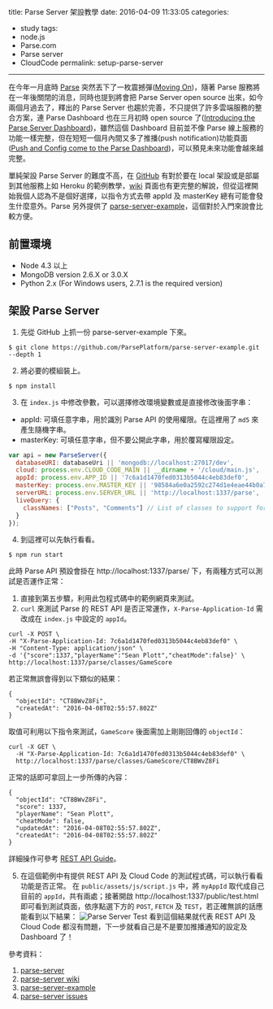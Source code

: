 title: Parse Server 架設教學
date: 2016-04-09 11:33:05
categories:
- study
tags:
- node.js
- Parse.com
- Parse server
- CloudCode
permalink: setup-parse-server
---
在今年一月底時 [Parse](http://parse.com/) 突然丟下了一枚震撼彈([Moving On](http://blog.parse.com/announcements/moving-on/))，隨著 Parse 服務將在一年後關閉的消息，同時也提到將會把 Parse Server open source 出來，如今兩個月過去了，釋出的 Parse Server 也趨於完善，不只提供了許多雲端服務的整合方案，連 Parse Dashboard 也在三月初時 open source 了([Introducing the Parse Server Dashboard](http://blog.parse.com/announcements/introducing-the-parse-server-dashboard/))，雖然這個 Dashboard 目前並不像 Parse 線上服務的功能一樣完整，但在短短一個月內間又多了推播(push notification)功能頁面([Push and Config come to the Parse Dashboard](http://blog.parse.com/announcements/push-and-config-come-to-the-parse-dashboard/))，可以預見未來功能會越來越完整。

單純架設 Parse Server 的難度不高，在 [GitHub](https://github.com/ParsePlatform/parse-server) 有對於要在 local 架設或是部屬到其他服務上如 Heroku 的範例教學，[wiki](https://github.com/ParsePlatform/parse-server/wiki) 頁面也有更完整的解說，但從這裡開始我個人認為不是個好選擇，以指令方式去帶 appId 及 masterKey 總有可能會發生什麼意外。Parse 另外提供了 [parse-server-example](https://github.com/ParsePlatform/parse-server-example)，這個對於入門來說會比較方便。

## 前置環境
- Node 4.3 以上
- MongoDB version 2.6.X or 3.0.X
- Python 2.x (For Windows users, 2.7.1 is the required version)

## 架設 Parse Server
1. 先從 GitHub 上抓一份 parse-server-example 下來。
  ```
  $ git clone https://github.com/ParsePlatform/parse-server-example.git --depth 1
  ```

2. 將必要的模組裝上。
  ```
  $ npm install
  ```

3. 在 `index.js` 中修改參數，可以選擇修改環境變數或是直接修改後面字串：
  - appId: 可填任意字串，用於識別 Parse API 的使用權限。在這裡用了 `md5` 來產生隨機字串。
  - masterKey: 可填任意字串，但不要公開此字串，用於覆寫權限設定。

  ```javascript
  var api = new ParseServer({
    databaseURI: databaseUri || 'mongodb://localhost:27017/dev',
    cloud: process.env.CLOUD_CODE_MAIN || __dirname + '/cloud/main.js',
    appId: process.env.APP_ID || '7c6a1d1470fed0313b5044c4eb83def0',
    masterKey: process.env.MASTER_KEY || '98584a6e0a2592c274d1e4eae44b0a7b', // Add your master key here. Keep it secret!
    serverURL: process.env.SERVER_URL || 'http://localhost:1337/parse',  // Don't forget to change to https if needed
    liveQuery: {
      classNames: ["Posts", "Comments"] // List of classes to support for query subscriptions
    }
  });
  ```

4. 到這裡可以先執行看看。
  ```
  $ npm run start
  ```
  此時 Parse API 預設會掛在 http://localhost:1337/parse/ 下，有兩種方式可以測試是否運作正常：
  1. 直接到第五步驟，利用此包程式碼中的範例網頁來測試。
  2.  `curl` 來測試 Parse 的 REST API 是否正常運作，`X-Parse-Application-Id` 需改成在 `index.js` 中設定的 `appId`。

  ```
  curl -X POST \
  -H "X-Parse-Application-Id: 7c6a1d1470fed0313b5044c4eb83def0" \
  -H "Content-Type: application/json" \
  -d '{"score":1337,"playerName":"Sean Plott","cheatMode":false}' \
  http://localhost:1337/parse/classes/GameScore
  ```
  若正常無誤會得到以下類似的結果：
  ```
  {
    "objectId": "CT8BWvZ8Fi",
    "createdAt": "2016-04-08T02:55:57.802Z"
  }
  ```
  取值可利用以下指令來測試，`GameScore` 後面需加上剛剛回傳的 `objectId`：
  ```
  curl -X GET \
    -H "X-Parse-Application-Id: 7c6a1d1470fed0313b5044c4eb83def0" \
    http://localhost:1337/parse/classes/GameScore/CT8BWvZ8Fi
  ```
  正常的話即可拿回上一步所傳的內容：
  ```
  {
    "objectId": "CT8BWvZ8Fi",
    "score": 1337,
    "playerName": "Sean Plott",
    "cheatMode": false,
    "updatedAt": "2016-04-08T02:55:57.802Z",
    "createdAt": "2016-04-08T02:55:57.802Z"
  }
  ```
  詳細操作可參考 [REST API Guide](https://parse.com/docs/rest/guide/)。

5. 在這個範例中有提供 REST API 及 Cloud Code 的測試程式碼，可以執行看看功能是否正常。
  在 `public/assets/js/script.js` 中，將 `myAppId` 取代成自己目前的 `appId`，共有兩處；接著開啟 http://localhost:1337/public/test.html 即可看到測試頁面，依序點選下方的 `POST`, `FETCH` 及 `TEST`，若正確無誤的話應能看到以下結果：
  ![Parse Server Test](/blog/images/ParseServerTest.png "Parse Server Test")
  看到這個結果就代表 REST API 及 Cloud Code 都沒有問題，下一步就看自己是不是要加推播通知的設定及 Dashboard 了！

參考資料：
1. [parse-server](https://github.com/ParsePlatform/parse-server)
2. [parse-server wiki](https://github.com/ParsePlatform/parse-server/wiki)
3. [parse-server-example](https://github.com/ParsePlatform/parse-server-example)
4. [parse-server issues](https://github.com/ParsePlatform/parse-server/issues)
